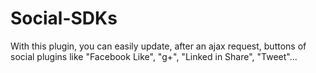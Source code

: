 Social-SDKs
===========

With this plugin, you can easily update, after an ajax request, buttons of social plugins like "Facebook Like", "g+", "Linked in Share", "Tweet"...